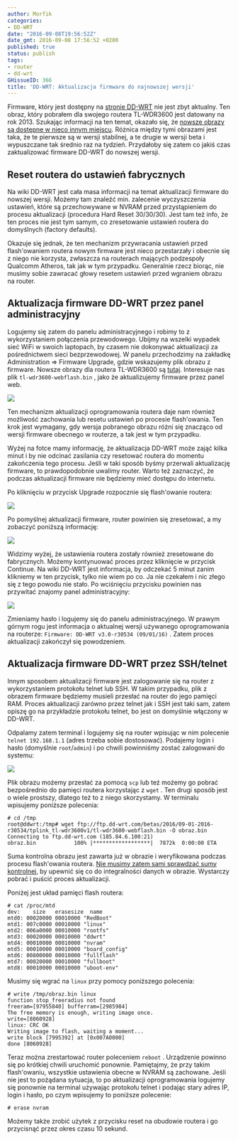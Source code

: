 ```yaml
---
author: Morfik
categories:
- DD-WRT
date: "2016-09-08T19:56:52Z"
date_gmt: 2016-09-08 17:56:52 +0200
published: true
status: publish
tags:
- router
- dd-wrt
GHissueID: 366
title: 'DD-WRT: Aktualizacja firmware do najnowszej wersji'
---
```


Firmware, który jest dostępny na [stronie
DD-WRT](https://www.dd-wrt.com/site/support/router-database) nie jest zbyt aktualny. Ten obraz,
który pobrałem dla swojego routera TL-WDR3600 jest datowany na rok 2013. Szukając informacji na ten
temat, okazało się, że [nowsze obrazy są dostępne w nieco innym
miejscu](ftp://ftp.dd-wrt.com/betas/). Różnica między tymi obrazami jest taka, że te pierwsze są w
wersji stabilnej, a te drugie w wersji beta i wypuszczane tak średnio raz na tydzień. Przydałoby się
zatem co jakiś czas zaktualizować firmware DD-WRT do nowszej wersji.

<!--more-->
## Reset routera do ustawień fabrycznych

Na wiki DD-WRT jest cała masa informacji na temat aktualizacji firmware do nowszej wersji. Możemy
tam znaleźć min. zalecenie wyczyszczenia ustawień, które są przechowywane w NVRAM przed
przystąpieniem do procesu aktualizacji (procedura Hard Reset 30/30/30). Jest tam też info, że ten
proces nie jest tym samym, co zresetowanie ustawień routera do domyślnych (factory defaults).

Okazuje się jednak, że ten mechanizm przywracania ustawień przed flash'owaniem routera nowym
firmware jest nieco przestarzały i obecnie się z niego nie korzysta, zwłaszcza na routerach mających
podzespoły Qualcomm Atheros, tak jak w tym przypadku. Generalnie rzecz biorąc, nie musimy sobie
zawracać głowy resetem ustawień przed wgraniem obrazu na router.

## Aktualizacja firmware DD-WRT przez panel administracyjny

Logujemy się zatem do panelu administracyjnego i robimy to z wykorzystaniem połączenia przewodowego.
Ubijmy na wszelki wypadek sieć WiFi w swoich laptopach, by czasem nie dokonywać aktualizacji za
pośrednictwem sieci bezprzewodowej. W panelu przechodzimy na zakładkę Administration => Firmware
Upgrade, gdzie wskazujemy plik obrazu z firmware. Nowsze obrazy dla routera TL-WDR3600 są
[tutaj](ftp://ftp.dd-wrt.com/betas/2016/09-01-2016-r30534/tplink_tl-wdr3600v1/). Interesuje nas plik
`tl-wdr3600-webflash.bin` , jako że aktualizujemy firmware przez panel web.

![](/img/2016/09/2.aktualizacja-firmware-dd-wrt-flash.png#huge)

Ten mechanizm aktualizacji oprogramowania routera daje nam również możliwość zachowania lub resetu
ustawień po procesie flash'owania. Ten krok jest wymagany, gdy wersja pobranego obrazu różni się
znacząco od wersji firmware obecnego w routerze, a tak jest w tym przypadku.

Wyżej na fotce mamy informację, że aktualizacja DD-WRT może zająć kilka minut i by nie odcinać
zasilania czy resetować routera do momentu zakończenia tego procesu. Jeśli w taki sposób byśmy
przerwali aktualizację firmware, to prawdopodobnie uwalimy router. Warto też zaznaczyć, że podczas
aktualizacji firmware nie będziemy mieć dostępu do internetu.

Po kliknięciu w przycisk Upgrade rozpocznie się flash'owanie routera:

![](/img/2016/09/3.aktualizacja-firmware-dd-wrt-proces.png#huge)

Po pomyślnej aktualizacji firmware, router powinien się zresetować, a my zobaczyć poniższą
informację:

![](/img/2016/09/4.aktualizacja-firmware-dd-wrt-proces.png#huge)

Widzimy wyżej, że ustawienia routera zostały również zresetowane do fabrycznych. Możemy kontynuować
proces przez kliknięcie w przycisk Continue. Na wiki DD-WRT jest informacja, by odczekać 5 minut
zanim klikniemy w ten przycisk, tylko nie wiem po co. Ja nie czekałem i nic złego się z tego powodu
nie stało. Po wciśnięciu przycisku powinien nas przywitać znajomy panel administracyjny:

![](/img/2016/09/1.aktualizacja-firmware-dd-wrt-panel-admina.png#huge)

Zmieniamy hasło i logujemy się do panelu administracyjnego. W prawym górnym rogu jest informacja o
aktualnej wersji używanego oprogramowania na routerze: `Firmware: DD-WRT v3.0-r30534 (09/01/16)` .
Zatem proces aktualizacji zakończył się powodzeniem.

## Aktualizacja firmware DD-WRT przez SSH/telnet

Innym sposobem aktualizacji firmware jest zalogowanie się na router z wykorzystaniem protokołu
telnet lub SSH. W takim przypadku, plik z obrazem firmware będziemy musieli przesłać na router do
jego pamięci RAM. Proces aktualizacji zarówno przez telnet jak i SSH jest taki sam, zatem opiszę go
na przykładzie protokołu telnet, bo jest on domyślnie włączony w DD-WRT.

Odpalamy zatem terminal i logujemy się na router wpisując w nim polecenie `telnet 192.168.1.1`
(adres trzeba sobie dostosować). Podajemy login i hasło (domyślnie `root`/`admin`) i po chwili
powinniśmy zostać zalogowani do
systemu:

![](/img/2016/09/5.dd-wrt-aktualizacja-firmware-terminal-telnet-ssh.png#big)

Plik obrazu możemy przesłać za pomocą `scp` lub też możemy go pobrać bezpośrednio do pamięci routera
korzystając z `wget` . Ten drugi sposób jest o wiele prostszy, dlatego też to z niego skorzystamy. W
terminalu wpisujemy poniższe polecenia:

    # cd /tmp
    root@ddwrt:/tmp# wget ftp://ftp.dd-wrt.com/betas/2016/09-01-2016-r30534/tplink_tl-wdr3600v1/tl-wdr3600-webflash.bin -O obraz.bin
    Connecting to ftp.dd-wrt.com (185.84.6.100:21)
    obraz.bin            100% |******************|  7872k  0:00:00 ETA

Suma kontrolna obrazu jest zawarta już w obrazie i weryfikowana podczas procesu flash'owania
routera. [Nie musimy zatem sami sprawdzać sumy
kontrolnej](https://www.dd-wrt.com/phpBB2/viewtopic.php?t=287516&sid=6b1350cc51ec6c053de95243fa2bd95d),
by upewnić się co do integralności danych w obrazie. Wystarczy pobrać i puścić proces aktualizacji.

Poniżej jest układ pamięci flash routera:

    # cat /proc/mtd
    dev:    size   erasesize  name
    mtd0: 00020000 00010000 "RedBoot"
    mtd1: 007c0000 00010000 "linux"
    mtd2: 006a0000 00010000 "rootfs"
    mtd3: 00020000 00010000 "ddwrt"
    mtd4: 00010000 00010000 "nvram"
    mtd5: 00010000 00010000 "board_config"
    mtd6: 00800000 00010000 "fullflash"
    mtd7: 00020000 00010000 "fullboot"
    mtd8: 00010000 00010000 "uboot-env"

Musimy się wgrać na `linux` przy pomocy poniższego polecenia:

    # write /tmp/obraz.bin linux
    function stop_freeradius not found
    freeram=[97955840] bufferram=[2985984]
    The free memory is enough, writing image once.
    write=[8060928]
    linux: CRC OK
    Writing image to flash, waiting a moment...
    write block [7995392] at [0x007A0000]
    done [8060928]

Teraz można zrestartować router poleceniem `reboot` . Urządzenie powinno się po krótkiej chwili
uruchomić ponownie. Pamiętajmy, że przy takim flash'owaniu, wszystkie ustawienia obecne w NVRAM są
zachowane. Jeśli nie jest to pożądana sytuacja, to po aktualizacji oprogramowania logujemy się
ponownie na terminal używając protokołu telnet i podając stary adres IP, login i hasło, po czym
wpisujemy to poniższe polecenie:

    # erase nvram

Możemy także zrobić użytek z przycisku reset na obudowie routera i go przycisnąć przez okres czasu
10 sekund.
